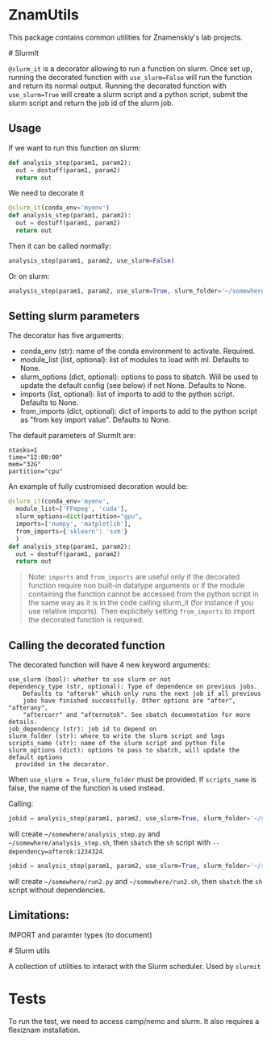 # ZnamUtils

This package contains common utilities for Znamenskiy's lab projects. 

# SlurmIt

`@slurm_it` is a decorator allowing to run a function on slurm. Once set up, running the 
decorated function with `use_slurm=False` will run the function and return its normal output.
Running the decorated function with `use_slurm=True` will create a slurm script and a python 
script, submit the slurm script and return the job id of the slurm job.

## Usage

If we want to run this function on slurm:

```python
def analysis_step(param1, param2):
  out = dostuff(param1, param2)
  return out
```

We need to decorate it

```python
@slurm_it(conda_env='myenv')
def analysis_step(param1, param2):
  out = dostuff(param1, param2)
  return out
```

Then it can be called normally:

```python
analysis_step(param1, param2, use_slurm=False)
```

Or on slurm:

```python
analysis_step(param1, param2, use_slurm=True, slurm_folder='~/somewhere')
```

## Setting slurm parameters

The decorator has five arguments:
- conda_env (str): name of the conda environment to activate. Required.
- module_list (list, optional): list of modules to load with ml. Defaults to None.
- slurm_options (dict, optional): options to pass to sbatch. Will be used to
    update the default config (see below) if not None. Defaults to None.
- imports (list, optional): list of imports to add to the python script. Defaults to None.
- from_imports (dict, optional): dict of imports to add to the python script as "from 
    key import value". Defaults to None.

The default parameters of SlurmIt are: 
```
ntasks=1
time="12:00:00"
mem="32G"
partition="cpu"
```

An example of fully custromised decoration would be:

```python
@slurm_it(conda_env='myenv', 
  module_list=['FFmpeg', 'cuda'], 
  slurm_options=dict(partition="gpu",
  imports=['numpy', 'matplotlib'],
  from_imports={'sklearn': 'svm'}
  )
def analysis_step(param1, param2):
  out = dostuff(param1, param2)
  return out
```

> Note: 
> `imports` and `from_imports` are useful only if the decorated function require non
> built-in datatype arguments or if the module containing the function cannot be 
> accessed from the python script in the same way as it is in the code calling slurm_it
> (for instance if you use relative imports). Then explicitely setting `from_imports` to
> import the decorated function is required.

## Calling the decorated function

The decorated function will have 4 new keyword arguments:

```
use_slurm (bool): whether to use slurm or not
dependency_type (str, optional): Type of dependence on previous jobs.
    Defaults to "afterok" which only runs the next job if all previous
    jobs have finished successfully. Other options are "after", "afterany",
    "aftercorr" and "afternotok". See sbatch documentation for more details.
job_dependency (str): job id to depend on
slurm_folder (str): where to write the slurm script and logs
scripts_name (str): name of the slurm script and python file
slurm_options (dict): options to pass to sbatch, will update the default options 
  provided in the decorator.
```

When `use_slurm = True`, `slurm_folder` must be provided. 
If `scripts_name` is false, the name of the function is used instead.

Calling:

```python
jobid = analysis_step(param1, param2, use_slurm=True, slurm_folder='~/somewhere', job_depency=1234324)
```
will create `~/somewhere/analysis_step.py` and `~/somewhere/analysis_step.sh`, then `sbatch` the `sh` script
with `--dependency=afterok:1234324`.

```python
jobid = analysis_step(param1, param2, use_slurm=True, slurm_folder='~/somewhere', scripts_name='run_2')
```

will create `~/somewhere/run2.py` and `~/somewhere/run2.sh`, then `sbatch` the `sh` script without
dependencies.

## Limitations:

IMPORT and paramter types (to document)

# Slurm utils

A collection of utilities to interact with the Slurm scheduler. Used by `slurmit`

# Tests

To run the test, we need to access camp/nemo and slurm. It also requires a flexiznam installation.

